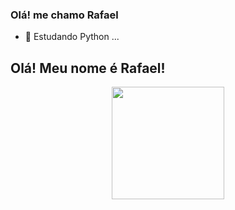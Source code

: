 ### Olá! me chamo Rafael

- 🌱 Estudando Python ...

## Olá! Meu nome é Rafael!
<div align="center">
  <a href="https://github.com/devrafaelp">
  <img height="180em" src="https://github-readme-stats.vercel.app/api?username=devrafaelp&show_icons=true&theme=dark&include_all_commits=true&count_private=true"/>
</div>
